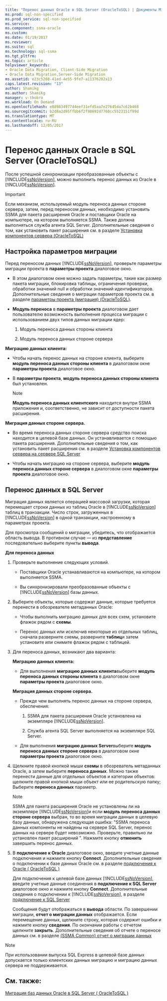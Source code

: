 ```yaml
---
title: "Перенос данных Oracle в SQL Server (OracleToSQL) | Документы Microsoft"
ms.prod: sql-non-specified
ms.prod_service: sql-non-specified
ms.service: 
ms.component: ssma-oracle
ms.custom: 
ms.date: 01/19/2017
ms.reviewer: 
ms.suite: sql
ms.technology: sql-ssma
ms.tgt_pltfrm: 
ms.topic: article
helpviewer_keywords:
- Oracle Data Migration, Client-Side Migration
- Oracle Data Migration,Server-Side Migration
ms.assetid: e23c5268-41ed-4e55-9fe7-a11376202a13
caps.latest.revision: "13"
author: Shamikg
ms.author: Shamikg
manager: v-thobro
ms.workload: On Demand
ms.openlocfilehash: e88983497744eef31efd5aa7e27645da7c62b468
ms.sourcegitcommit: b2d8a2d95ffbb6f2f98692d7760cc5523151f99d
ms.translationtype: MT
ms.contentlocale: ru-RU
ms.lasthandoff: 12/05/2017
---
```

# <a name="migrating-oracle-data-into-sql-server-oracletosql"></a>Перенос данных Oracle в SQL Server (OracleToSQL)
После успешной синхронизации преобразованные объекты с [!INCLUDE[ssNoVersion](../../includes/ssnoversion_md.md)], можно выполнить перенос данных из Oracle в [!INCLUDE[ssNoVersion](../../includes/ssnoversion_md.md)].  
  
> [!IMPORTANT]  
> Если механизм, используемый модуль переноса данных стороне сервера, затем, перед переносом данных, необходимо установить SSMA для пакета расширения Oracle и поставщики Oracle на компьютере, на котором выполняется SSMA. Также должна выполняться служба агента SQL Server. Дополнительные сведения о том, как установить пакет расширения см. в разделе [Установка компонентов сервера (OracleToSQL)](http://msdn.microsoft.com/en-us/33070e5f-4e39-4b70-ae81-b8af6e4983c5)  
  
## <a name="setting-migration-options"></a>Настройка параметров миграции  
Перед переносом данных [!INCLUDE[ssNoVersion](../../includes/ssnoversion_md.md)], проверьте параметры миграции проекта в **параметры проекта** диалоговое окно.  
  
-   В этом диалоговом окне можно задать параметры, такие как размер пакета миграции, блокировка таблицы, ограничения проверки, обработки значений null и обработки значений идентификаторов. Дополнительные сведения о миграции параметров проекта см. в разделе [параметры проекта (миграция) (OracleToSQL)](http://msdn.microsoft.com/en-us/fcd6b988-633b-4b2b-9f36-6368b5e86b60).  
  
-   **Модуль переноса** в **параметры проекта** диалоговом дает пользователю возможность выполнения процесса миграции с использованием двух типов данных миграции ядер:  
  
    1.  Модуль переноса данных стороны клиента  
  
    2.  Модуль переноса данных стороне сервера  
  
**Миграцию данных клиента:**  
  
-   Чтобы начать перенос данных на стороне клиента, выберите **модуль переноса данных стороны клиента** в диалоговом окне **параметры проекта** диалоговое окно.  
  
-   В **параметры проекта**, **модуль переноса данных стороны клиента** был установлен.  
  
    > [!NOTE]  
    > **Модуль переноса данных клиентского** находится внутри SSMA приложения и, соответственно, не зависит от доступности пакета расширения.  
  
**Миграция данных стороне сервера.**  
  
-   Во время переноса данных стороне сервера средство поиска находится в целевой базе данных. Он устанавливается с помощью пакета расширения. Дополнительные сведения о том, как установить пакет расширения см. в разделе [Установка компонентов сервера на сервере SQL Server](http://msdn.microsoft.com/en-us/33070e5f-4e39-4b70-ae81-b8af6e4983c5)  
  
-   Чтобы начать миграцию на стороне сервера, выберите **модуль переноса данных стороне сервера** в диалоговом окне **параметры проекта** диалоговое окно.  
  
## <a name="migrating-data-to-sql-server"></a>Перенос данных в SQL Server  
Миграция данных является операцией массовой загрузки, которая перемещает строки данных из таблиц Oracle в [!INCLUDE[ssNoVersion](../../includes/ssnoversion_md.md)] таблиц в транзакции. Число строк, загруженных в [!INCLUDE[ssNoVersion](../../includes/ssnoversion_md.md)] в одной транзакции, настроенному в параметрах проекта.  
  
Для просмотра сообщений о миграции, убедитесь, что отображается область вывода. В противном случае — из **представление** последовательно выберите пункты **вывода**.  
  
**Для переноса данных**  
  
1.  Проверьте выполнение следующих условий.  
  
    -   Поставщики Oracle устанавливаются на компьютере, на котором выполняется SSMA.  
  
    -   Вы синхронизировали преобразованные объекты с [!INCLUDE[ssNoVersion](../../includes/ssnoversion_md.md)] базы данных.  
  
2.  Выберите объекты, которые содержат данные, которые требуется перенести в обозревателе метаданных Oracle:  
  
    -   Чтобы выполнить миграцию данных для всех схем, установите флажок рядом с **схемы**.  
  
    -   Перенос данных или исключив некоторые из отдельных таблиц, сначала разверните схемы, разверните **таблиц**и затем установите или снимите флажок рядом с таблицей.  
  
3.  Для переноса данных, возникают два варианта:  
  
    **Миграцию данных клиента:**  
  
    -   Для выполнения **миграцию данных клиента**выберите **модуль переноса данных стороны клиента** в диалоговом окне **параметры проекта** диалоговое окно.  
  
    **Миграция данных стороне сервера.**  
  
    -   Прежде чем выполнять перенос данных на стороне сервера, обеспечения:  
  
        1.  SSMA для пакета расширения Oracle установлена на экземпляре [!INCLUDE[ssNoVersion](../../includes/ssnoversion_md.md)].  
  
        2.  Служба агента SQL Server выполняется на экземпляре SQL Server.  
  
    -   Для выполнения **миграцию данных Server**выберите **модуль переноса данных стороне сервера** в диалоговом окне **параметры проекта** диалоговое окно.  
  
4.  Щелкните правой кнопкой мыши **схемы** в обозреватель метаданных Oracle, а затем выберите **переноса данных**. Можно также перенести данные для отдельных объектов и категории объектов: щелкните правой кнопкой мыши объект или ее родительскую папку; Выберите **переноса данных** параметр.  
  
    > [!NOTE]  
    > SSMA для пакета расширения Oracle не установлены ли на экземпляре [!INCLUDE[ssNoVersion](../../includes/ssnoversion_md.md)]и если **модуль переноса данных стороне сервера** выбран, то во время миграции данных в целевую базу данных, обнаружена следующая ошибка: "SSMA переноса данных компоненты не найдены на сервере SQL Server, перенос данных на сервере будет невозможно. Проверьте, правильно ли установлен пакет расширений ". Нажмите кнопку **отменить** завершить перенос данных.  
  
5.  В **подключение к Oracle** диалоговое окно, введите учетные данные подключения и нажмите кнопку **Connect**. Дополнительные сведения о подключении к базе данных Oracle см. в разделе [подключения к Oracle &#40; OracleToSQL &#41;](../../ssma/oracle/connect-to-oracle-oracletosql.md)  
  
    Для подключения к целевой базе данных [!INCLUDE[ssNoVersion](../../includes/ssnoversion_md.md)], введите учетные данные соединения в **подключение к SQL Server** диалоговое окно и нажмите кнопку **Connect**. Дополнительные сведения о подключении к [!INCLUDE[ssNoVersion](../../includes/ssnoversion_md.md)], в разделе [подключение к SQL Server](http://msdn.microsoft.com/en-us/bb8c4bde-cfc2-4636-92ae-5dd24abe9536)  
  
    Сообщения будут отображаться в **вывода** области. По завершении миграции, **отчет о миграции данных** отображается. Если перемещение данных, щелкните строку, которая содержит ошибки и нажмите кнопку **сведения**. По окончании работы с отчетом щелкните **закрыть**. Дополнительные сведения об отчете о переносе данных см. в разделе [(SSMA Common) отчет о миграции данных](http://msdn.microsoft.com/en-us/bbfb9d88-5a98-4980-8d19-c5d78bd0d241)  
  
> [!NOTE]  
> При использовании выпуска SQL Express в целевой базе данных допускается только клиентских данных миграцию и миграцию данных сервера не поддерживается.  
  
## <a name="see-also"></a>См. также:  
[Миграция баз данных Oracle в SQL Server &#40; OracleToSQL &#41;](../../ssma/oracle/migrating-oracle-databases-to-sql-server-oracletosql.md)  
  
